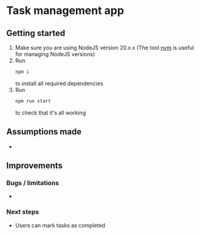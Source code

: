 # Task management app

## Getting started
1. Make sure you are using NodeJS version 20.x.x (The tool [nvm](https://github.com/nvm-sh/nvm) is useful for managing NodeJS versions)
2. Run 
    ```sh
    npm i
    ```
    to install all required dependencies
3. Run
    ```sh
    npm run start
    ```
    to check that it's all working

## Assumptions made
-

## Improvements
### Bugs / limitations
- 

### Next steps
- Users can mark tasks as completed